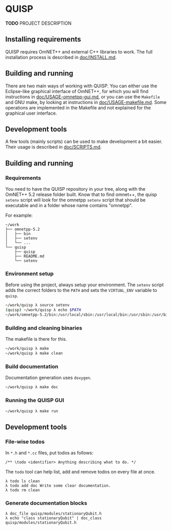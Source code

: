 # QUISP

**TODO** PROJECT DESCRIPTION

## Installing requirements

QUISP requires OmNET++ and external C++ libraries to work. The full installation
process is described in [doc/INSTALL.md]().

## Building and running

There are two main ways of working with QUISP. You can either use the Eclipse-like
graphical interface of OmNET++, for which you will find instructions in
[doc/USAGE-omnetpp-gui.md](), or you can use the `Makefile` and GNU make,
by looking at instructions in [doc/USAGE-makefile.md](). Some operations are
implemented in the Makefile and not explained for the graphical user interface.

## Development tools

A few tools (mainly scripts) can be used to make development a bit easier. Their
usage is described in [doc/SCRIPTS.md]().


## Building and running

### Requirements

You need to have the QUISP repository in your tree, along with the OmNET++ 5.2
release folder built. Know that to find omnet++, the quisp `setenv` script will
look for the omnetpp `setenv` script that should be executable and in a folder
whose name contains "omnetpp".

For example:

```
~/work
├── omnetpp-5.2
│   ├── bin
│   ├── setenv
│   └── ...
└── quisp
    ├── quisp
    ├── README.md
    └── setenv
```

### Environment setup

Before using the project, always setup your environment. The `setenv` script
adds the correct folders to the `PATH` and sets the `VIRTUAL_ENV` variable to
`quisp`.

```sh
~/work/quisp λ source setenv
(quisp) ~/work/quisp λ echo $PATH
~/work/omnetpp-5.2/bin:/usr/local/sbin:/usr/local/bin:/usr/sbin:/usr/bin:/sbin:/bin
```

### Building and cleaning binaries

The makefile is there for this.

```sh
~/work/quisp λ make
~/work/quisp λ make clean
```

### Build documentation

Documentation generation uses `doxygen`.

```sh
~/work/quisp λ make doc
```

### Running the QUISP GUI

```sh
~/work/quisp λ make run
```

## Development tools

### File-wise todos

In `*.h` and `*.cc` files, put todos as follows:

```
/** \todo <identifier> Anything describing what to do. */
```

The `todo` tool can help list, add and remove todos on every file at once.

```
λ todo ls clean
λ todo add doc Write some clear documentation.
λ todo rm clean
```

### Generate documentation blocks

```
λ doc_file quisp/modules/stationaryQubit.h
λ echo "class stationaryQubit" | doc_class quisp/modules/stationaryQubit.h
```
